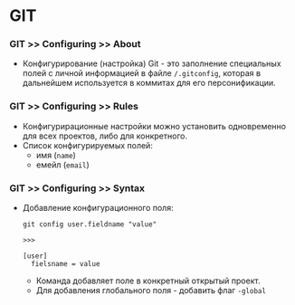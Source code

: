 # GIT

### GIT >> Configuring >> About
- Конфигурирование (настройка) Git - это заполнение специальных полей с личной информацией в файле `/.gitconfig`, которая в дальнейшем используется в коммитах для его персонификации.

### GIT >> Configuring >> Rules
- Конфигурирационные настройки можно установить одновременно для всех проектов, либо для конкретного.
- Список конфигурируемых полей:
  - имя (`name`)
  - емейл (`email`)

### GIT >> Configuring >> Syntax
- Добавление конфигурационного поля:

  ```
  git config user.fieldname "value"

  >>>

  [user]
    fielsname = value
  ```
  - Команда добавляет поле в конкретный открытый проект.
  - Для добавления глобального поля - добавить флаг `-global`